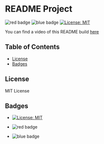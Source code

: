 # README Project

![red badge](https://img.shields.io/badge/sample-red_badge-red)  ![blue badge](https://img.shields.io/badge/sample-blue_badge-blue)  [![License: MIT](https://img.shields.io/badge/License-MIT-yellow.svg)](https://opensource.org/licenses/MIT)

You can find a video of this README build [here](http://www.) 

## Table of Contents
  * [License](#license)
  * [Badges](#badges)

## License
MIT License

## Badges
  * [![License: MIT](https://img.shields.io/badge/License-MIT-yellow.svg)](https://opensource.org/licenses/MIT)

  * ![red badge](https://img.shields.io/badge/sample-red_badge-red)

  * ![blue badge](https://img.shields.io/badge/sample-blue_badge-blue)

